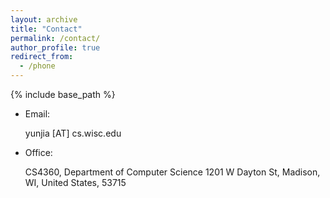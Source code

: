 ```yaml
---
layout: archive
title: "Contact"
permalink: /contact/
author_profile: true
redirect_from:
  - /phone
---
```


{% include base_path %}

* Email:   
  
  yunjia [AT] cs.wisc.edu


* Office: 

  CS4360, Department of Computer Science
  1201 W Dayton St, Madison, WI, United States, 53715
